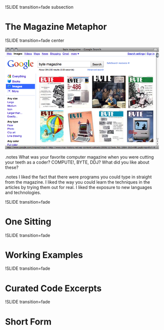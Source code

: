!SLIDE transition=fade subsection

# The Magazine Metaphor #

!SLIDE transition=fade center

![Computer Magazines](magazine.png)

.notes What was your favorite computer magazine when you were cutting
your teeth as a coder? COMPUTE!, BYTE, DDJ?  What did you like about
these?

.notes I liked the fact that there were programs you could type in
straight from the magazine.  I liked the way you could learn the
techniques in the articles by trying them out for real.  I liked the
exposure to new languages and technologies.

!SLIDE transition=fade

# One Sitting #

!SLIDE transition=fade

# Working Examples #

!SLIDE transition=fade

# Curated Code Excerpts #

!SLIDE transition=fade

# Short Form #
